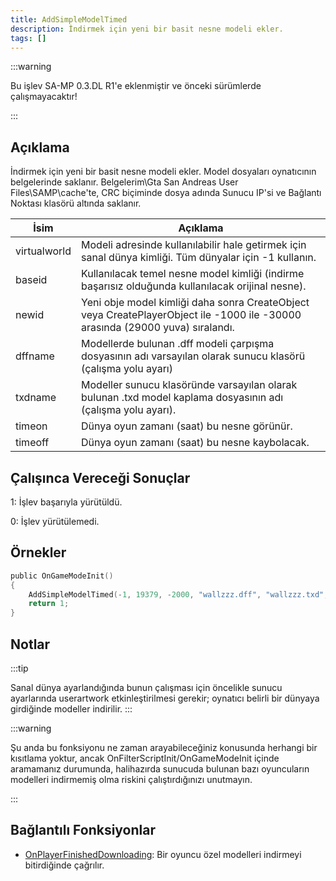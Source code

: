 ```yaml
---
title: AddSimpleModelTimed
description: İndirmek için yeni bir basit nesne modeli ekler.
tags: []
---
```


:::warning

Bu işlev SA-MP 0.3.DL R1'e eklenmiştir ve önceki sürümlerde çalışmayacaktır!

:::

## Açıklama

İndirmek için yeni bir basit nesne modeli ekler. Model dosyaları oynatıcının belgelerinde saklanır. Belgelerim\Gta San Andreas User Files\SAMP\cache'te, CRC biçiminde dosya adında Sunucu IP'si ve Bağlantı Noktası klasörü altında saklanır.

| İsim         | Açıklama                                                                                                                      |
| ------------ | ----------------------------------------------------------------------------------------------------------------------------- |
| virtualworld | Modeli adresinde kullanılabilir hale getirmek için sanal dünya kimliği. Tüm dünyalar için -1 kullanın.                        |
| baseid       | Kullanılacak temel nesne model kimliği (indirme başarısız olduğunda kullanılacak orijinal nesne).                             |
| newid        | Yeni obje model kimliği daha sonra CreateObject veya CreatePlayerObject ile -1000 ile -30000 arasında (29000 yuva) sıralandı. |
| dffname      | Modellerde bulunan .dff modeli çarpışma dosyasının adı varsayılan olarak sunucu klasörü (çalışma yolu ayarı)                  |
| txdname      | Modeller sunucu klasöründe varsayılan olarak bulunan .txd model kaplama dosyasının adı (çalışma yolu ayarı).                  |
| timeon       | Dünya oyun zamanı (saat) bu nesne görünür.                                                                                    |
| timeoff      | Dünya oyun zamanı (saat) bu nesne kaybolacak.                                                                                 |

## Çalışınca Vereceği Sonuçlar

1: İşlev başarıyla yürütüldü.

0: İşlev yürütülemedi.

## Örnekler

```c
public OnGameModeInit()
{
    AddSimpleModelTimed(-1, 19379, -2000, "wallzzz.dff", "wallzzz.txd", 9, 18); // Bu duvar yalnızca 09:00 - 18:00 saatleri arasında işler.
    return 1;
}
```

## Notlar

:::tip

Sanal dünya ayarlandığında bunun çalışması için öncelikle sunucu ayarlarında userartwork etkinleştirilmesi gerekir; oynatıcı belirli bir dünyaya girdiğinde modeller indirilir. :::

:::warning

Şu anda bu fonksiyonu ne zaman arayabileceğiniz konusunda herhangi bir kısıtlama yoktur, ancak OnFilterScriptInit/OnGameModeInit içinde aramamanız durumunda, halihazırda sunucuda bulunan bazı oyuncuların modelleri indirmemiş olma riskini çalıştırdığınızı unutmayın.

:::

## Bağlantılı Fonksiyonlar

- [OnPlayerFinishedDownloading](../callbacks/OnPlayerFinishedDownloading.md): Bir oyuncu özel modelleri indirmeyi bitirdiğinde çağrılır.
